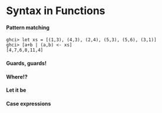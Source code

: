 # Syntax in Functions

#### Pattern matching
```
ghci> let xs = [(1,3), (4,3), (2,4), (5,3), (5,6), (3,1)]  
ghci> [a+b | (a,b) <- xs]  
[4,7,6,8,11,4]  

```
#### Guards, guards!

#### Where!?

#### Let it be

#### Case expressions